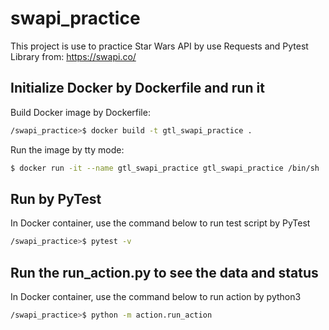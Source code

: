 # swapi_practice
This project is use to practice Star Wars API by use Requests and Pytest Library from: https://swapi.co/

## Initialize Docker by Dockerfile and run it
Build Docker image by Dockerfile:
```bash
/swapi_practice>$ docker build -t gtl_swapi_practice .
```
Run the image by tty mode:
```bash
$ docker run -it --name gtl_swapi_practice gtl_swapi_practice /bin/sh
```
## Run by PyTest
In Docker container, use the command below to run test script by PyTest
```bash
/swapi_practice>$ pytest -v
```
## Run the run_action.py to see the data and status
In Docker container, use the command below to run action by python3
```bash
/swapi_practice>$ python -m action.run_action
```
